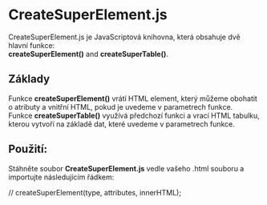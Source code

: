 # CreateSuperElement.js

CreateSuperElement.js je JavaScriptová knihovna, která obsahuje dvě hlavní funkce:  
**createSuperElement()** and **createSuperTable()**.

## Základy

Funkce **createSuperElement()** vrátí HTML element, který můžeme obohatit o atributy a vnitřní HTML, pokud je uvedeme v parametrech funkce.  
Funkce **createSuperTable()** využívá předchozí funkci a vrací HTML tabulku, kterou vytvoří na základě dat, které uvedeme v parametrech funkce.

## Použití:

Stáhněte soubor **CreateSuperElement.js** vedle vašeho .html souboru a importujte následujícím řádkem:


// createSuperElement(type, attributes, innerHTML);
